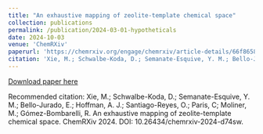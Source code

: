 ```yaml
---
title: "An exhaustive mapping of zeolite-template chemical space"
collection: publications
permalink: /publication/2024-03-01-hypotheticals
date: 2024-10-03
venue: 'ChemRXiv'
paperurl: 'https://chemrxiv.org/engage/chemrxiv/article-details/66f8658812ff75c3a1cb235d'
citation: 'Xie, M.; Schwalbe-Koda, D.; Semanate-Esquive, Y. M.; Bello-Jurado, E.; Hoffman, A. J.;  Santiago-Reyes, O.; Paris, C; Moliner, M.; Gómez-Bombarelli, R. An exhaustive mapping of zeolite-template chemical space. ChemRXiv 2024. DOI: 10.26434/chemrxiv-2024-d74sw.'
---
```

[Download paper here](https://chemrxiv.org/engage/chemrxiv/article-details/66f8658812ff75c3a1cb235d)

Recommended citation: Xie, M.; Schwalbe-Koda, D.; Semanate-Esquive, Y. M.; Bello-Jurado, E.; Hoffman, A. J.;  Santiago-Reyes, O.; Paris, C; Moliner, M.; Gómez-Bombarelli, R. An exhaustive mapping of zeolite-template chemical space. ChemRXiv 2024. DOI: 10.26434/chemrxiv-2024-d74sw.